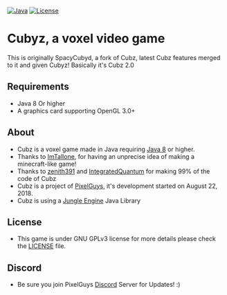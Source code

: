 [![Java](https://img.shields.io/badge/language-java-orange.svg?style=flat
)](https://java.com)
[![License](https://img.shields.io/badge/license-gpl3-blue.svg?style=flat
)](https://github.com/PixelGuys/Cubz/blob/master/LICENSE)
# Cubyz, a voxel video game
This is originally SpacyCubyd, a fork of Cubz, latest Cubz features merged to it and given Cubyz! Basically it's Cubz 2.0
## Requirements
- Java 8 Or higher
- A graphics card supporting OpenGL 3.0+

## About
- Cubz is a voxel game made in Java requiring [Java 8](https://www.java.com/en/download/) or higher.
- Thanks to [ImTallone](https://github.com/CristeaAndreiFlavian), for having an unprecise idea of making a minecraft-like game!
- Thanks to [zenith391](https://github.com/zenith391) and [IntegratedQuantum](https://github.com/IntegratedQuantum) for making 99% of the code of Cubz
- Cubz is a project of [PixelGuys](https://github.com/PixelGuys), it's development started on August 22, 2018.
- Cubz is using a [Jungle Engine](https://github.com/zenith391/Jungle-Engine) Java Library
## License

- This game is under GNU GPLv3 license for more details please check the [LICENSE](https://github.com/PixelGuys/Cubz/blob/master/LICENSE) file.

## Discord
- Be sure you join PixelGuys [Discord](https://discord.gg/XtqCRRG) Server for Updates! :)
